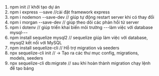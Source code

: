 1. npm init // khởi tạo dự án
2. npm i express --save //cài đặt framework express
3. npm i nodemon --save-dev // giúp tự động restart server khi có thay đổi
4. npm i morgan --save-dev // giúp theo dõi các phản hồi từ server
5. npm i dotenv // giúp triển khai biến môi trường
---làm việc với database mysql---
6. npm install sequelize mysql2 // sequelize giúp làm việc với database, mysql2 kết nối với MySQL
7. npm install sequelize-cli // Hỗ trợ migration và seeders 
8. npx sequelize-cli init // -> Tạo ra các thư mục config, migrations, models, seeders
9. npx sequelize-cli db:migrate // sau khi hoàn thành migration chạy lệnh để tạo bảng